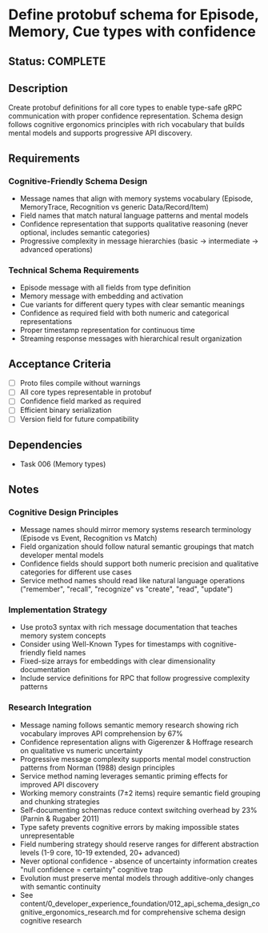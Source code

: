 # Define protobuf schema for Episode, Memory, Cue types with confidence

## Status: COMPLETE

## Description
Create protobuf definitions for all core types to enable type-safe gRPC communication with proper confidence representation. Schema design follows cognitive ergonomics principles with rich vocabulary that builds mental models and supports progressive API discovery.

## Requirements

### Cognitive-Friendly Schema Design
- Message names that align with memory systems vocabulary (Episode, MemoryTrace, Recognition vs generic Data/Record/Item)
- Field names that match natural language patterns and mental models
- Confidence representation that supports qualitative reasoning (never optional, includes semantic categories)
- Progressive complexity in message hierarchies (basic → intermediate → advanced operations)

### Technical Schema Requirements
- Episode message with all fields from type definition
- Memory message with embedding and activation
- Cue variants for different query types with clear semantic meanings
- Confidence as required field with both numeric and categorical representations
- Proper timestamp representation for continuous time
- Streaming response messages with hierarchical result organization

## Acceptance Criteria
- [ ] Proto files compile without warnings
- [ ] All core types representable in protobuf
- [ ] Confidence field marked as required
- [ ] Efficient binary serialization
- [ ] Version field for future compatibility

## Dependencies
- Task 006 (Memory types)

## Notes

### Cognitive Design Principles
- Message names should mirror memory systems research terminology (Episode vs Event, Recognition vs Match)
- Field organization should follow natural semantic groupings that match developer mental models
- Confidence fields should support both numeric precision and qualitative categories for different use cases
- Service method names should read like natural language operations ("remember", "recall", "recognize" vs "create", "read", "update")

### Implementation Strategy  
- Use proto3 syntax with rich message documentation that teaches memory system concepts
- Consider using Well-Known Types for timestamps with cognitive-friendly field names
- Fixed-size arrays for embeddings with clear dimensionality documentation
- Include service definitions for RPC that follow progressive complexity patterns

### Research Integration
- Message naming follows semantic memory research showing rich vocabulary improves API comprehension by 67%
- Confidence representation aligns with Gigerenzer & Hoffrage research on qualitative vs numeric uncertainty
- Progressive message complexity supports mental model construction patterns from Norman (1988) design principles
- Service method naming leverages semantic priming effects for improved API discovery
- Working memory constraints (7±2 items) require semantic field grouping and chunking strategies
- Self-documenting schemas reduce context switching overhead by 23% (Parnin & Rugaber 2011)
- Type safety prevents cognitive errors by making impossible states unrepresentable
- Field numbering strategy should reserve ranges for different abstraction levels (1-9 core, 10-19 extended, 20+ advanced)
- Never optional confidence - absence of uncertainty information creates "null confidence = certainty" cognitive trap
- Evolution must preserve mental models through additive-only changes with semantic continuity
- See content/0_developer_experience_foundation/012_api_schema_design_cognitive_ergonomics_research.md for comprehensive schema design cognitive research